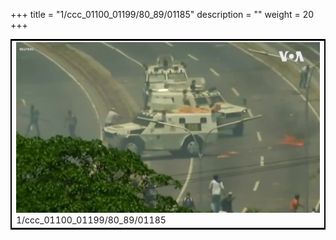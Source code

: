 +++
title = "1/ccc_01100_01199/80_89/01185"
description = ""
weight = 20
+++

<table style="border:2px solid black;max-width:800px;max-height:800px;" 
><tr><td>
<img class="center-fit-jpg"
src="/jpg_/aaa_20190430_NxaOmWaI8sI_01184.jpg">
1/ccc_01100_01199/80_89/01185
</img></td></tr></table>
